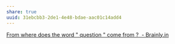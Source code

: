 ```yaml
---
share: true
uuid: 31ebcbb3-2de1-4e48-bdae-aac01c14add4
---
```

[From where does the word " question " come from ? ​ - Brainly.in](https://brainly.in/question/39196159)